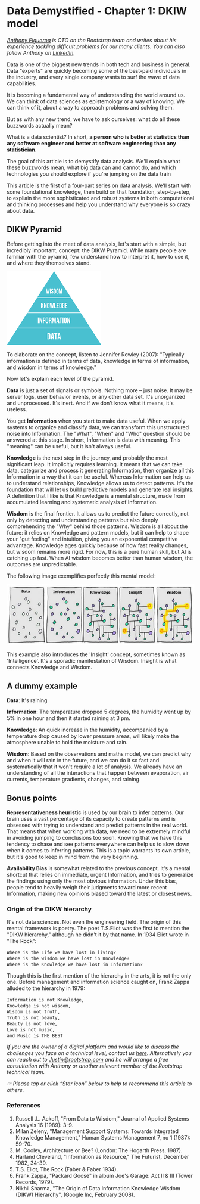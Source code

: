 # Data Demystified - Chapter 1: DKIW model

*[Anthony Figueroa](https://www.rootstrap.com/tech-blog/author/anthfig/) is CTO on the Rootstrap team and writes about his experience tackling difficult problems for  our many clients. You can also follow Anthony on [LinkedIn](https://uy.linkedin.com/in/figueroaanthony).*

Data is one of the biggest new trends in both tech and business in general. Data "experts" are quickly becoming some of the best-paid individuals in the industry, and every single company wants to surf the wave of data capabilities. 

It is becoming a fundamental way of understanding the world around us. We can think of data sciences as epistemology or a way of knowing. We can think of it, about a way to approach problems and solving them.

But as with any new trend, we have to ask ourselves: what do all these buzzwords actually mean? 

What is a data scientist? In short, **a person who is better at statistics than any software engineer and better at software engineering than any statistician**.

The goal of this article is to demystify data analysis. We'll explain what these buzzwords mean, what big data can and cannot do, and which technologies you should explore if you're jumping on the data train

This article is the first of a four-part series on data analysis. We'll start with some foundational knowledge, then build on that foundation, step-by-step, to expliain the more sophisticated and robust systems in both computational and thinking processes and help you understand why everyone is so crazy about data. 

## DIKW Pyramid

Before getting into the meet of data analysis, let's start with a simple, but incredibly important, concept: the DIKW Pyramid. While many people are familiar with the pyramid, few understand how to interpret it, how to use it, and where they themselves stand.

![DKIW Pyramid](images/dkiw.png)

To elaborate on the concept, listen to Jennifer Rowley (2007): "Typically information is defined in terms of data, knowledge in terms of information, and wisdom in terms of knowledge."

Now let's explain each level of the pyramid. 

**Data** is just a set of signals or symbols. Nothing more – just noise. It may be server logs, user behavior events, or any other data set. It's unorganized and unprocessed. It's inert. And if we don't know what it means, it's useless. 

You get **Information** when you start to make data useful. When we apply systems to organize and classify data, we can transform this unstructured noise into Information. The "What", "When" and "Who" question should be answered at this stage. In short, Information is data with meaning. This "meaning" can be useful, but it isn't always useful.

**Knowledge** is the next step in the journey, and probably the most significant leap. It implicitly requires learning. It means that we can take data, categorize and process it generating Information, then organize all this Information in a way that it can be useful. Whereas Information can help us to understand relationships, Knowledge allows us to detect patterns. It's the foundation that will let us build predictive models and generate real insights. A definition that I like is that Knowledge is a mental structure, made from accumulated learning and systematic analysis of Information. 

**Wisdom** is the final frontier. It allows us to predict the future correctly, not only by detecting and understanding patterns but also deeply comprehending the "Why" behind those patterns. Wisdom is all about the future: it relies on Knowledge and pattern models, but it can help to shape your "gut feeling" and intuition, giving you an exponential competitive advantage. Knowledge ages quickly because of how fast reality changes, but wisdom remains more rigid. For now, this is a pure human skill, but AI is catching up fast. When AI wisdom becomes better than human wisdom, the outcomes are unpredictable. 

The following image exemplifies perfectly this mental model:

![DKIW](images/data_information_knowledge_insight_wisdom.jpg)

This example also introduces the 'Insight' concept, sometimes known as 'Intelligence'. It's a sporadic manifestation of Wisdom. Insight is what connects Knowledge and Wisdom.

## A dummy example
**Data**: It's raining

**Information**: The temperature dropped 5 degrees, the humidity went up by 5% in one hour and then it started raining at 3 pm. 

**Knowledge**: An quick increase in the humidity, accompanied by a temperature drop caused by lower pressure areas, will likely make the atmosphere unable to hold the moisture and rain. 

**Wisdom**: Based on the observations and maths model, we can predict why and when it will rain in the future, and we can do it so fast and systematically that it won't require a lot of analysis. We already have an understanding of all the interactions that happen between evaporation, air currents, temperature gradients, changes, and raining.

## Bonus points
**Representativeness heuristic** is used by our brain to infer patterns. Our brain uses a vast percentage of its capacity to create patterns and is obsessed with trying to understand and predict patterns in the real world. That means that when working with data, we need to be extremely mindful in avoiding jumping to conclusions too soon. Knowing that we have this tendency to chase and see patterns everywhere can help us to slow down when it comes to inferring patterns. This is a topic warrants its own article, but it's good to keep in mind from the very beginning.

**Availability Bias** is somewhat related to the previous concept. It's a mental shortcut that relies on immediate, urgent Information, and tries to generalize the findings using only the most obvious information. Under this bias, people tend to heavily weigh their judgments toward more recent Information, making new opinions biased toward the latest or closest news. 

### Origin of the DIKW hierarchy

It's not data sciences. Not even the engineering field. The origin of this mental framework is poetry. The poet T.S.Eliot was the first to mention the "DIKW hierarchy," although he didn't it by that name. In 1934 Eliot wrote in "The Rock":

```
Where is the Life we have lost in living? 
Where is the wisdom we have lost in Knowledge? 
Where is the Knowledge we have lost in Information?  
```

Though this is the first mention of the hierarchy in the arts, it is not the only one. Before management and information science caught on, Frank Zappa alluded to the hierarchy in 1979:

```
Information is not Knowledge, 
Knowledge is not wisdom, 
Wisdom is not truth, 
Truth is not beauty, 
Beauty is not love, 
Love is not music, 
and Music is THE BEST
```
*If you are the owner of a digital platform and would like to discuss the challenges you face on a technical level, contact us [here](https://www.rootstrap.com/contact). Alternatively you can reach out to [Justin@rootstrap.com](mailto:justin@rootstrap.com) and he will arrange a free consultation with Anthony or another relevant member of the Rootstrap technical team.*

*☞ Please tap or click “Star icon” below to help to recommend this article to others.*

### References
1. Russell .L. Ackoff, "From Data to Wisdom," Journal of Applied Systems Analysis 16 (1989): 3-9. 
2. Milan Zeleny, "Management Support Systems: Towards Integrated Knowledge Management," Human Systems Management 7, no 1 (1987): 59-70. 
3. M. Cooley, Architecture or Bee? (London: The Hogarth Press, 1987). 
4. Harland Cleveland, "Information as Resource," The Futurist, December 1982, 34-39. 
5. T.S. Eliot, The Rock (Faber & Faber 1934). 
6. Frank Zappa, "Packard Goose" in album Joe's Garage: Act II & III (Tower Records, 1979).
7. Nikhil Sharma, "The Origin of Data Information Knowledge Wisdom (DIKW) Hierarchy", (Google Inc, February 2008).
